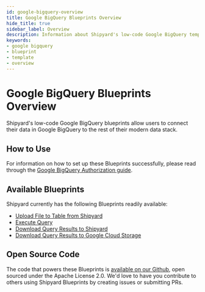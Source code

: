 ```yaml
---
id: google-bigquery-overview
title: Google BigQuery Blueprints Overview
hide_title: true
sidebar_label: Overview
description: Information about Shipyard's low-code Google BigQuery templates.
keywords:
- google bigquery
- blueprint
- template
- overview
---
```


# Google BigQuery Blueprints Overview

Shipyard's low-code Google BigQuery blueprints allow users to connect their data in Google BigQuery to the rest of their modern data stack.


## How to Use
For information on how to set up these Blueprints successfully, please read through the [Google BigQuery Authorization guide](google-bigquery-authorization.md).


## Available Blueprints
Shipyard currently has the following Blueprints readily available:

- [Upload File to Table from Shipyard](google-bigquery-upload-csv-to-table.md)
- [Execute Query](google-bigquery-execute-query.md)
- [Download Query Results to Shipyard](google-bigquery-store-query-results-as-csv.md)
- [Download Query Results to Google Cloud Storage](google-bigquery-store-query-results-in-google-cloud-storage.md)

## Open Source Code
The code that powers these Blueprints is [available on our Github](https://github.com/shipyardapp/shipyard-blueprints/tree/main/shipyard_blueprints/bigquery), open sourced under the Apache License 2.0. We'd love to have you contribute to others using Shipyard Blueprints by creating issues or submitting PRs.